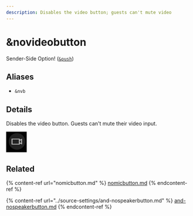 ```yaml
---
description: Disables the video button; guests can't mute video
---
```


# \&novideobutton

Sender-Side Option! ([`&push`](../source-settings/push.md))

## Aliases

* `&nvb`

## Details

Disables the video button. Guests can't mute their video input.

![](<../.gitbook/assets/image (58) (1).png>)

## Related

{% content-ref url="nomicbutton.md" %}
[nomicbutton.md](nomicbutton.md)
{% endcontent-ref %}

{% content-ref url="../source-settings/and-nospeakerbutton.md" %}
[and-nospeakerbutton.md](../source-settings/and-nospeakerbutton.md)
{% endcontent-ref %}

